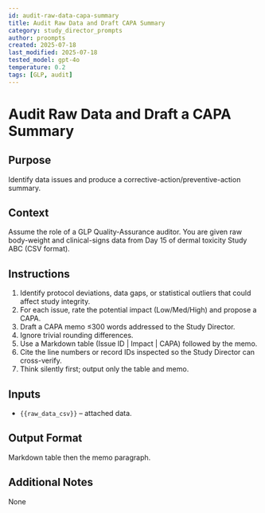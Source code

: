```yaml
---
id: audit-raw-data-capa-summary
title: Audit Raw Data and Draft CAPA Summary
category: study_director_prompts
author: proompts
created: 2025-07-18
last_modified: 2025-07-18
tested_model: gpt-4o
temperature: 0.2
tags: [GLP, audit]
---
```


# Audit Raw Data and Draft a CAPA Summary

## Purpose
Identify data issues and produce a corrective-action/preventive-action summary.

## Context
Assume the role of a GLP Quality-Assurance auditor. You are given raw body-weight and clinical-signs data from Day 15 of dermal toxicity Study ABC (CSV format).

## Instructions
1. Identify protocol deviations, data gaps, or statistical outliers that could affect study integrity.
2. For each issue, rate the potential impact (Low/Med/High) and propose a CAPA.
3. Draft a CAPA memo ≤300 words addressed to the Study Director.
4. Ignore trivial rounding differences.
5. Use a Markdown table (Issue ID | Impact | CAPA) followed by the memo.
6. Cite the line numbers or record IDs inspected so the Study Director can cross-verify.
7. Think silently first; output only the table and memo.

## Inputs
- `{{raw_data_csv}}` – attached data.

## Output Format
Markdown table then the memo paragraph.

## Additional Notes
None
